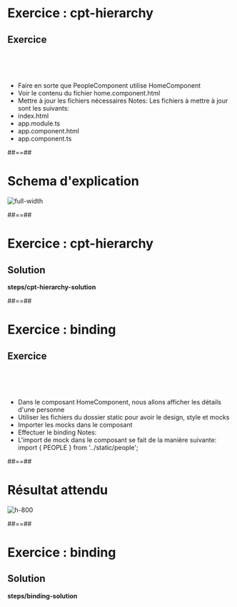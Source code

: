 <!-- .slide: class="exercice" -->
# Exercice : cpt-hierarchy
## Exercice
<br><br><br>

- Faire en sorte que PeopleComponent utilise HomeComponent
- Voir le contenu du fichier home.component.html
- Mettre à jour les fichiers nécessaires
Notes:
Les fichiers à mettre à jour sont les suivants:
 - index.html
 - app.module.ts
 - app.component.html
 - app.component.ts

 ##==##
 <!-- .slide: class="full-center" -->
 # Schema d'explication
 ![full-width](assets/images/school/components/component_schema.png)

 ##==##

 <!-- .slide: class="exercice full-center" -->
 # Exercice : cpt-hierarchy
 ## Solution
 <b>steps/cpt-hierarchy-solution</b>

##==##
<!-- .slide: class="exercice" -->
# Exercice : binding
## Exercice
<br><br><br>

- Dans le composant HomeComponent, nous allons afficher les détails d'une personne
- Utiliser les fichiers du dossier static pour avoir le design, style et mocks
- Importer les mocks dans le composant
- Effectuer le binding
Notes:
 - L'import de mock dans le composant se fait de la manière suivante: import { PEOPLE } from '../static/people';

##==##
<!-- .slide: class="full-center" -->
# Résultat attendu

![ h-800](assets/images/school/components/people_card.png)

##==##
<!-- .slide: class="exercice full-center" -->
# Exercice : binding
## Solution
<b>steps/binding-solution</b>
